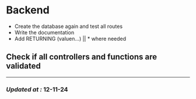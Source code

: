 # Backend

- Create the database again and test all routes
- Write the documentation
- Add RETURNING (valuen...) || \* where needed

## Check if all controllers and functions are validated

---

### **_Updated at :_** 12-11-24
